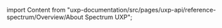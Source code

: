 
import Content from "uxp-documentation/src/pages/uxp-api/reference-spectrum/Overview/About Spectrum UXP";

<Content query="product=photoshop"/>
